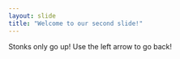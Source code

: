```yaml
---
layout: slide
title: "Welcome to our second slide!"
---
```

Stonks only go up!
Use the left arrow to go back!
